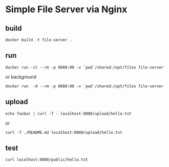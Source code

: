 
# Simple File Server via Nginx


## build

    docker build -t file-server .


## run

    docker run -it --rm -p 8080:80 -v `pwd`/shared:/opt/files file-server

or background

    docker run  -d --rm -p 8080:80 -v `pwd`/shared:/opt/files file-server


## upload

    echo foobar | curl -T - localhost:8080/upload/hello.txt

or

    curl -T ./README.md localhost:8080/upload/hello.txt


## test

    curl localhost:8080/public/hello.txt

